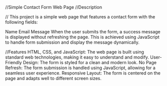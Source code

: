 //Simple Contact Form Web Page
//Description

// This project is a simple web page that features a contact form with the following fields:

Name
Email
Message
When the user submits the form, a success message is displayed without refreshing the page. This is achieved using JavaScript to handle form submission and display the message dynamically.

//Features
HTML, CSS, and JavaScript: The web page is built using standard web technologies, making it easy to understand and modify.
User-Friendly Design: The form is styled for a clean and modern look.
No Page Refresh: The form submission is handled using JavaScript, allowing for a seamless user experience.
Responsive Layout: The form is centered on the page and adapts well to different screen sizes.

